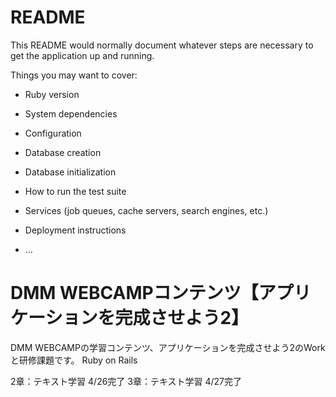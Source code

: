 # README

This README would normally document whatever steps are necessary to get the
application up and running.

Things you may want to cover:

* Ruby version

* System dependencies

* Configuration

* Database creation

* Database initialization

* How to run the test suite

* Services (job queues, cache servers, search engines, etc.)

* Deployment instructions

* ...

# DMM WEBCAMPコンテンツ【アプリケーションを完成させよう2】

DMM WEBCAMPの学習コンテンツ、アプリケーションを完成させよう2のWorkと研修課題です。
Ruby on Rails

2章：テキスト学習 4/26完了
3章：テキスト学習 4/27完了